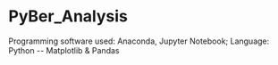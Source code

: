 # PyBer_Analysis
Programming software used: Anaconda, Jupyter Notebook; Language: Python -- Matplotlib & Pandas
